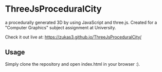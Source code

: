 # ThreeJsProceduralCity
a procedurally generated 3D by using JavaScript and three.js. Created for a "Computer Graphics" subject assignment at University.

Check it out live at: https://zukas3.github.io/ThreeJsProceduralCity/

## Usage

Simply clone the repository and open index.html in your browser :).
